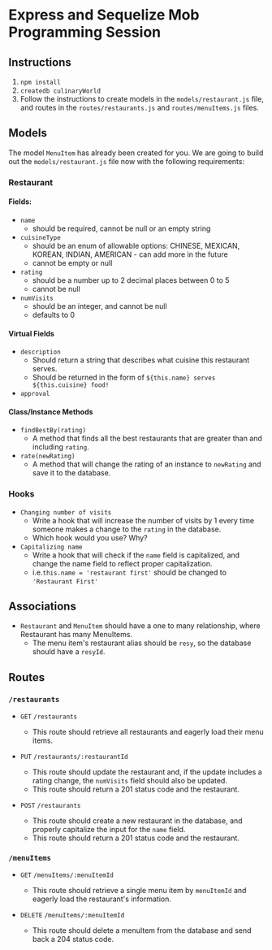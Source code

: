 # Express and Sequelize Mob Programming Session

## Instructions
1. `npm install`
2. `createdb culinaryWorld`
3. Follow the instructions to create models in the `models/restaurant.js` file, and routes in the `routes/restaurants.js` and `routes/menuItems.js` files.

## Models

The model `MenuItem` has already been created for you. We are going to build out the `models/restaurant.js` file now with the following requirements:

### **Restaurant**

#### Fields:
- `name`
  - should be required, cannot be null or an empty string
- `cuisineType`
  - should be an enum of allowable options: CHINESE, MEXICAN, KOREAN, INDIAN, AMERICAN - can add more in the future
  - cannot be empty or null
- `rating`
  - should be a number up to 2 decimal places between 0 to 5
  - cannot be null
- `numVisits`
  - should be an integer, and cannot be null
  - defaults to 0

#### Virtual Fields
- `description`
  - Should return a string that describes what cuisine this restaurant serves.
  - Should be returned in the form of `${this.name} serves ${this.cuisine} food!`
- `approval`

#### Class/Instance Methods
- `findBestBy(rating)`
  - A method that finds all the best restaurants that are greater than and including `rating`.
- `rate(newRating)`
  - A method that will change the rating of an instance to `newRating` and save it to the database.

### Hooks
- `Changing number of visits`
  - Write a hook that will increase the number of visits by 1 every time someone makes a change to the `rating` in the database.
  - Which hook would you use? Why?
- `Capitalizing name`
  - Write a hook that will check if the `name` field is capitalized, and change the name field to reflect proper capitalization.
  - i.e.`this.name = 'restaurant first'` should be changed to `'Restaurant First'`

## Associations
- `Restaurant` and `MenuItem` should have a one to many relationship, where Restaurant has many MenuItems.
  - The menu item's restaurant alias should be `resy`, so the database should have a `resyId`.

## Routes

### `/restaurants`
- `GET` `/restaurants`
  - This route should retrieve all restaurants and eagerly load their menu items.

- `PUT` `/restaurants/:restaurantId`
  - This route should update the restaurant and, if the update includes a rating change, the `numVisits` field should also be updated.
  - This route should return a 201 status code and the restaurant.

- `POST` `/restaurants`
  - This route should create a new restaurant in the database, and properly capitalize the input for the `name` field.
  - This route should return a 201 status code and the restaurant.

### `/menuItems`

- `GET` `/menuItems/:menuItemId`
  - This route should retrieve a single menu item by `menuItemId` and eagerly load the restaurant's information.

- `DELETE` `/menuItems/:menuItemId`
  - This route should delete a menuItem from the database and send back a 204 status code.

